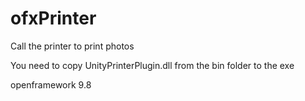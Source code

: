 # ofxPrinter
Call the printer to print photos


You need to copy UnityPrinterPlugin.dll from the bin folder to the exe 



openframework 9.8
